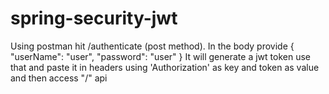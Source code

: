 # spring-security-jwt
Using postman hit /authenticate (post method). In the body provide {
    "userName": "user",
    "password": "user"
}
It will generate a jwt token use that and paste it in headers using 'Authorization' as key and token as value and then access "/" api
